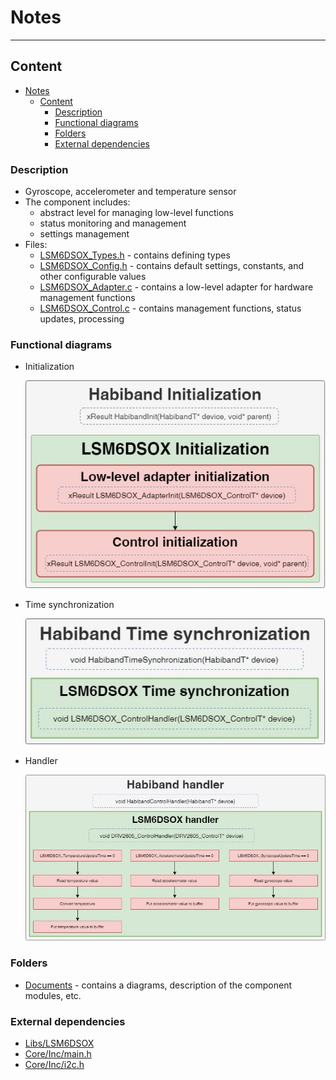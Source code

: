 # Notes
___
## Content
- [Notes](#notes)
  - [Content](#content)
    - [Description](#description)
    - [Functional diagrams](#functional-diagrams)
    - [Folders](#folders)
    - [External dependencies](#external-dependencies)

### Description
- Gyroscope, accelerometer and temperature sensor
- The component includes:
  - abstract level for managing low-level functions
  - status monitoring and management
  - settings management
- Files:
  - [LSM6DSOX_Types.h](LSM6DSOX_Types.h) - contains defining types
  - [LSM6DSOX_Config.h](LSM6DSOX_Config.h) - contains default settings, constants, and other configurable values
  - [LSM6DSOX_Adapter.c](LSM6DSOX_Adapter.c) - contains a low-level adapter for hardware management functions
  - [LSM6DSOX_Control.c](LSM6DSOX_Control.c) - contains management functions, status updates, processing

### Functional diagrams
- Initialization

  ![Initialization](Documents/functional_diagram-Initialization.jpg)

- Time synchronization

  ![Time synchronization](Documents/functional_diagram-TimeSynchronization.jpg)

- Handler

  ![Handler](Documents/functional_diagram-Handler.jpg)

### Folders
- [Documents](Documents) - contains a diagrams, description of the component modules, etc.

### External dependencies
- [Libs/LSM6DSOX](/Libs/LSM6DSOX)
- [Core/Inc/main.h](/Core/Inc/main.h)
- [Core/Inc/i2c.h](/Core/Inc/i2c.h)